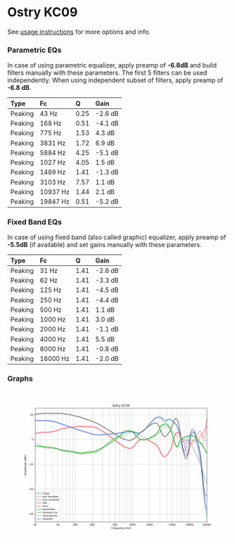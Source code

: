 # Ostry KC09
See [usage instructions](https://github.com/jaakkopasanen/AutoEq#usage) for more options and info.

### Parametric EQs
In case of using parametric equalizer, apply preamp of **-6.8dB** and build filters manually
with these parameters. The first 5 filters can be used independently.
When using independent subset of filters, apply preamp of **-6.8 dB**.

| Type    | Fc       |    Q | Gain    |
|:--------|:---------|:-----|:--------|
| Peaking | 43 Hz    | 0.25 | -2.6 dB |
| Peaking | 168 Hz   | 0.51 | -4.1 dB |
| Peaking | 775 Hz   | 1.53 | 4.3 dB  |
| Peaking | 3831 Hz  | 1.72 | 6.9 dB  |
| Peaking | 5884 Hz  | 4.25 | -5.1 dB |
| Peaking | 1027 Hz  | 4.05 | 1.5 dB  |
| Peaking | 1489 Hz  | 1.41 | -1.3 dB |
| Peaking | 3103 Hz  | 7.57 | 1.1 dB  |
| Peaking | 10937 Hz | 1.44 | 2.1 dB  |
| Peaking | 19847 Hz | 0.51 | -5.2 dB |

### Fixed Band EQs
In case of using fixed band (also called graphic) equalizer, apply preamp of **-5.5dB**
(if available) and set gains manually with these parameters.

| Type    | Fc       |    Q | Gain    |
|:--------|:---------|:-----|:--------|
| Peaking | 31 Hz    | 1.41 | -2.6 dB |
| Peaking | 62 Hz    | 1.41 | -3.3 dB |
| Peaking | 125 Hz   | 1.41 | -4.5 dB |
| Peaking | 250 Hz   | 1.41 | -4.4 dB |
| Peaking | 500 Hz   | 1.41 | 1.1 dB  |
| Peaking | 1000 Hz  | 1.41 | 3.0 dB  |
| Peaking | 2000 Hz  | 1.41 | -1.1 dB |
| Peaking | 4000 Hz  | 1.41 | 5.5 dB  |
| Peaking | 8000 Hz  | 1.41 | -0.8 dB |
| Peaking | 16000 Hz | 1.41 | -2.0 dB |

### Graphs
![](./Ostry%20KC09.png)